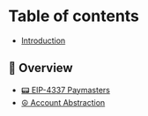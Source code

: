 # Table of contents

* [Introduction](README.md)

## 📑 Overview

* [📟 EIP-4337 Paymasters](overview/eip-4337-paymasters.md)
* [☮ Account Abstraction](overview/account-abstraction.md)
